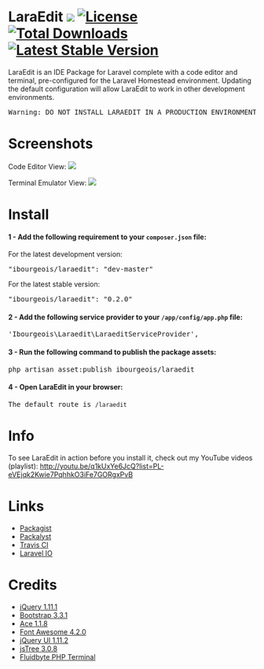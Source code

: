 LaraEdit <a href="https://travis-ci.org/iBourgeois/LaraEdit"><img src="https://travis-ci.org/iBourgeois/LaraEdit.svg?branch=master" /></a> [![License](https://poser.pugx.org/ibourgeois/laraedit/license.svg)](https://packagist.org/packages/ibourgeois/laraedit) [![Total Downloads](https://poser.pugx.org/ibourgeois/laraedit/downloads.svg)](https://packagist.org/packages/ibourgeois/laraedit) [![Latest Stable Version](https://poser.pugx.org/ibourgeois/laraedit/v/stable.svg)](https://packagist.org/packages/ibourgeois/laraedit)
===========

LaraEdit is an IDE Package for Laravel complete with a code editor and terminal, pre-configured for the Laravel Homestead environment. Updating the default configuration will allow LaraEdit to work in other development environments. 

<pre>Warning: DO NOT INSTALL LARAEDIT IN A PRODUCTION ENVIRONMENT. THIS IS FOR DEVELOPMENT ONLY! YOU'VE BEEN WARNED!</pre>


Screenshots
===========
Code Editor View:
<img src="https://github.com/iBourgeois/LaraEdit/blob/master/public/img/LaraEdit.png" />

Terminal Emulator View:
<img src="https://github.com/iBourgeois/LaraEdit/blob/master/public/img/LaraEdit2.png" />


Install
=======

#### 1 - Add the following requirement to your <code>composer.json</code> file:

For the latest development version:
<pre>"ibourgeois/laraedit": "dev-master"</pre>

For the latest stable version:
<pre>"ibourgeois/laraedit": "0.2.0"</pre>


#### 2 - Add the following service provider to your <code>/app/config/app.php</code> file:

<pre>'Ibourgeois\Laraedit\LaraeditServiceProvider',</pre>

#### 3 - Run the following command to publish the package assets:

<pre>php artisan asset:publish ibourgeois/laraedit</pre>

#### 4 - Open LaraEdit in your browser:
<pre>The default route is <code>/laraedit</code></pre>


Info
====
To see LaraEdit in action before you install it, check out my YouTube videos (playlist): http://youtu.be/q1kUxYe6JcQ?list=PL-eVEjqk2Kwie7PqhhkO3iFe7GORgxPvB


Links
=====
* <a href="https://packagist.org/packages/ibourgeois/laraedit">Packagist</a>
* <a href="http://packalyst.com/packages/package/ibourgeois/laraedit">Packalyst</a>
* <a href="https://travis-ci.org/iBourgeois/LaraEdit">Travis CI</a>
* <a href="http://laravel.io/forum/11-18-2014-package-laraedit-ide-package-for-laravel-4-complete-with-a-code-editor-and-terminal">Laravel IO</a>


Credits
=========================

<ul>
  <li><a href="http://jquery.com/">jQuery 1.11.1</a></li>
  <li><a href="http://getbootstrap.com/">Bootstrap 3.3.1</a></li>
  <li><a href="http://ace.c9.io/">Ace 1.1.8</a></li>
  <li><a href="http://fortawesome.github.io/Font-Awesome/">Font Awesome 4.2.0</a></li>
  <li><a href="http://jqueryui.com/">jQuery UI 1.11.2</a></li>
  <li><a href="http://www.jstree.com/">jsTree 3.0.8</a></li>
  <li><a href="https://github.com/Fluidbyte/PHP-jQuery-Terminal-Emulator">Fluidbyte PHP Terminal</a></li>
</ul>

